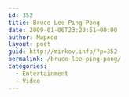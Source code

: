 ```yaml
---
id: 352
title: Bruce Lee Ping Pong
date: 2009-01-06T23:20:51+00:00
author: Мирков
layout: post
guid: http://mirkov.info/?p=352
permalink: /bruce-lee-ping-pong/
categories:
  - Entertainment
  - Video
---
```

